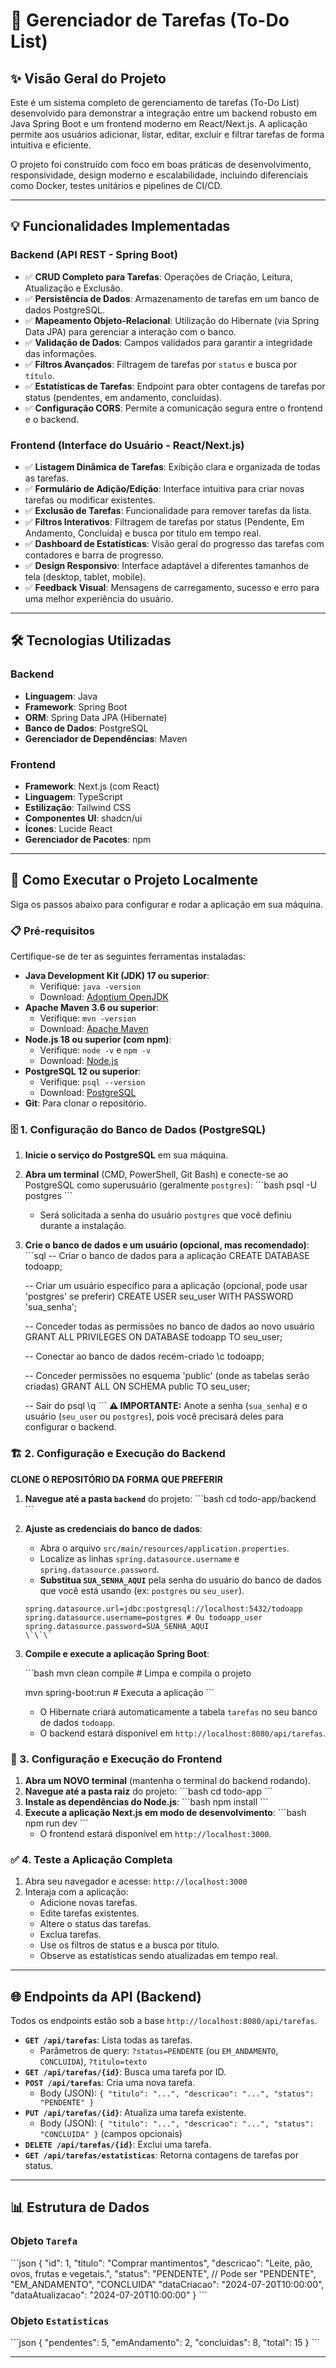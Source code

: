 # 📝 Gerenciador de Tarefas (To-Do List)

## ✨ Visão Geral do Projeto

Este é um sistema completo de gerenciamento de tarefas (To-Do List) desenvolvido para demonstrar a integração entre um backend robusto em Java Spring Boot e um frontend moderno em React/Next.js. A aplicação permite aos usuários adicionar, listar, editar, excluir e filtrar tarefas de forma intuitiva e eficiente.

O projeto foi construído com foco em boas práticas de desenvolvimento, responsividade, design moderno e escalabilidade, incluindo diferenciais como Docker, testes unitários e pipelines de CI/CD.

---

## 💡 Funcionalidades Implementadas

### Backend (API REST - Spring Boot)
-   ✅ **CRUD Completo para Tarefas**: Operações de Criação, Leitura, Atualização e Exclusão.
-   ✅ **Persistência de Dados**: Armazenamento de tarefas em um banco de dados PostgreSQL.
-   ✅ **Mapeamento Objeto-Relacional**: Utilização do Hibernate (via Spring Data JPA) para gerenciar a interação com o banco.
-   ✅ **Validação de Dados**: Campos validados para garantir a integridade das informações.
-   ✅ **Filtros Avançados**: Filtragem de tarefas por `status` e busca por `título`.
-   ✅ **Estatísticas de Tarefas**: Endpoint para obter contagens de tarefas por status (pendentes, em andamento, concluídas).
-   ✅ **Configuração CORS**: Permite a comunicação segura entre o frontend e o backend.

### Frontend (Interface do Usuário - React/Next.js)
-   ✅ **Listagem Dinâmica de Tarefas**: Exibição clara e organizada de todas as tarefas.
-   ✅ **Formulário de Adição/Edição**: Interface intuitiva para criar novas tarefas ou modificar existentes.
-   ✅ **Exclusão de Tarefas**: Funcionalidade para remover tarefas da lista.
-   ✅ **Filtros Interativos**: Filtragem de tarefas por status (Pendente, Em Andamento, Concluída) e busca por título em tempo real.
-   ✅ **Dashboard de Estatísticas**: Visão geral do progresso das tarefas com contadores e barra de progresso.
-   ✅ **Design Responsivo**: Interface adaptável a diferentes tamanhos de tela (desktop, tablet, mobile).
-   ✅ **Feedback Visual**: Mensagens de carregamento, sucesso e erro para uma melhor experiência do usuário.

---

## 🛠️ Tecnologias Utilizadas

### Backend
-   **Linguagem**: Java
-   **Framework**: Spring Boot
-   **ORM**: Spring Data JPA (Hibernate)
-   **Banco de Dados**: PostgreSQL
-   **Gerenciador de Dependências**: Maven

### Frontend
-   **Framework**: Next.js (com React)
-   **Linguagem**: TypeScript
-   **Estilização**: Tailwind CSS
-   **Componentes UI**: shadcn/ui
-   **Ícones**: Lucide React
-   **Gerenciador de Pacotes**: npm

---

## 🚀 Como Executar o Projeto Localmente

Siga os passos abaixo para configurar e rodar a aplicação em sua máquina.

### 📋 Pré-requisitos

Certifique-se de ter as seguintes ferramentas instaladas:

-   **Java Development Kit (JDK) 17 ou superior**:
    -   Verifique: `java -version`
    -   Download: [Adoptium OpenJDK](https://adoptium.net/)
-   **Apache Maven 3.6 ou superior**:
    -   Verifique: `mvn -version`
    -   Download: [Apache Maven](https://maven.apache.org/download.cgi)
-   **Node.js 18 ou superior (com npm)**:
    -   Verifique: `node -v` e `npm -v`
    -   Download: [Node.js](https://nodejs.org/)
-   **PostgreSQL 12 ou superior**:
    -   Verifique: `psql --version`
    -   Download: [PostgreSQL](https://www.postgresql.org/download/)
-   **Git**: Para clonar o repositório.

### 🗄️ 1. Configuração do Banco de Dados (PostgreSQL)

1.  **Inicie o serviço do PostgreSQL** em sua máquina.
2.  **Abra um terminal** (CMD, PowerShell, Git Bash) e conecte-se ao PostgreSQL como superusuário (geralmente `postgres`):
    \`\`\`bash
    psql -U postgres
    \`\`\`
    *   Será solicitada a senha do usuário `postgres` que você definiu durante a instalação.

3.  **Crie o banco de dados e um usuário (opcional, mas recomendado)**:
    \`\`\`sql
    -- Criar o banco de dados para a aplicação
    CREATE DATABASE todoapp;

    -- Criar um usuário específico para a aplicação (opcional, pode usar 'postgres' se preferir)
    CREATE USER seu_user WITH PASSWORD 'sua_senha';

    -- Conceder todas as permissões no banco de dados ao novo usuário
    GRANT ALL PRIVILEGES ON DATABASE todoapp TO seu_user;

    -- Conectar ao banco de dados recém-criado
    \c todoapp;

    -- Conceder permissões no esquema 'public' (onde as tabelas serão criadas)
    GRANT ALL ON SCHEMA public TO seu_user;

    -- Sair do psql
    \q
    \`\`\`
    **⚠️ IMPORTANTE:** Anote a senha (`sua_senha`) e o usuário (`seu_user` ou `postgres`), pois você precisará deles para configurar o backend.

### 🏗️ 2. Configuração e Execução do Backend

**CLONE O REPOSITÓRIO DA FORMA QUE PREFERIR**

1.  **Navegue até a pasta `backend`** do projeto:
    \`\`\`bash
    cd todo-app/backend
    \`\`\`
2.  **Ajuste as credenciais do banco de dados**:
    *   Abra o arquivo `src/main/resources/application.properties`.
    *   Localize as linhas `spring.datasource.username` e `spring.datasource.password`.
    *   **Substitua `SUA_SENHA_AQUI`** pela senha do usuário do banco de dados que você está usando (ex: `postgres` ou `seu_user`).
    ```properties
    spring.datasource.url=jdbc:postgresql://localhost:5432/todoapp
    spring.datasource.username=postgres # Ou todoapp_user
    spring.datasource.password=SUA_SENHA_AQUI
    \`\`\`
3.  **Compile e execute a aplicação Spring Boot**:

    \`\`\`bash
    mvn clean compile # Limpa e compila o projeto


    mvn spring-boot:run # Executa a aplicação
    \`\`\`
    *   O Hibernate criará automaticamente a tabela `tarefas` no seu banco de dados `todoapp`.
    *   O backend estará disponível em `http://localhost:8080/api/tarefas`.

### 🎨 3. Configuração e Execução do Frontend

1.  **Abra um NOVO terminal** (mantenha o terminal do backend rodando).
2.  **Navegue até a pasta raiz** do projeto:
    \`\`\`bash
    cd todo-app
    \`\`\`
3.  **Instale as dependências do Node.js**:
    \`\`\`bash
    npm install
    \`\`\`
4.  **Execute a aplicação Next.js em modo de desenvolvimento**:
    \`\`\`bash
    npm run dev
    \`\`\`
    *   O frontend estará disponível em `http://localhost:3000`.

### ✅ 4. Teste a Aplicação Completa

1.  Abra seu navegador e acesse: `http://localhost:3000`
2.  Interaja com a aplicação:
    *   Adicione novas tarefas.
    *   Edite tarefas existentes.
    *   Altere o status das tarefas.
    *   Exclua tarefas.
    *   Use os filtros de status e a busca por título.
    *   Observe as estatísticas sendo atualizadas em tempo real.

---

## 🌐 Endpoints da API (Backend)

Todos os endpoints estão sob a base `http://localhost:8080/api/tarefas`.

-   **`GET /api/tarefas`**: Lista todas as tarefas.
    -   Parâmetros de query: `?status=PENDENTE` (ou `EM_ANDAMENTO`, `CONCLUIDA`), `?titulo=texto`
-   **`GET /api/tarefas/{id}`**: Busca uma tarefa por ID.
-   **`POST /api/tarefas`**: Cria uma nova tarefa.
    -   Body (JSON): `{ "titulo": "...", "descricao": "...", "status": "PENDENTE" }`
-   **`PUT /api/tarefas/{id}`**: Atualiza uma tarefa existente.
    -   Body (JSON): `{ "titulo": "...", "descricao": "...", "status": "CONCLUIDA" }` (campos opcionais)
-   **`DELETE /api/tarefas/{id}`**: Exclui uma tarefa.
-   **`GET /api/tarefas/estatisticas`**: Retorna contagens de tarefas por status.

---

## 📊 Estrutura de Dados

### Objeto `Tarefa`
\`\`\`json
{
  "id": 1,
  "titulo": "Comprar mantimentos",
  "descricao": "Leite, pão, ovos, frutas e vegetais.",
  "status": "PENDENTE", // Pode ser "PENDENTE", "EM_ANDAMENTO", "CONCLUIDA"
  "dataCriacao": "2024-07-20T10:00:00",
  "dataAtualizacao": "2024-07-20T10:00:00"
}
\`\`\`

### Objeto `Estatisticas`
\`\`\`json
{
  "pendentes": 5,
  "emAndamento": 2,
  "concluidas": 8,
  "total": 15
}
\`\`\`

---

